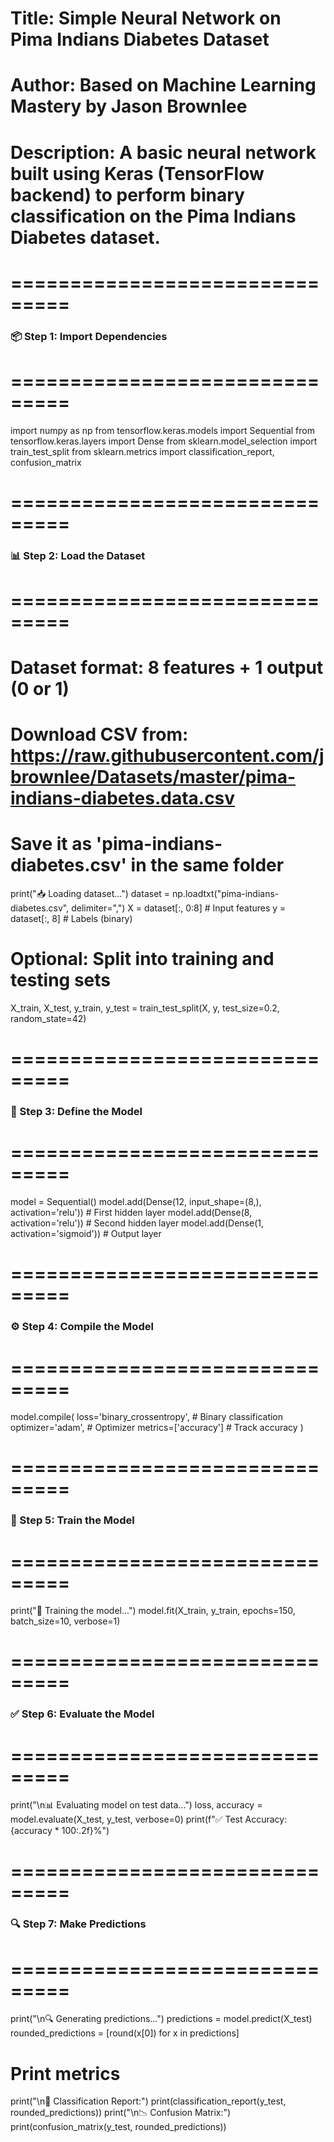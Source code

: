 # Title: Simple Neural Network on Pima Indians Diabetes Dataset
# Author: Based on Machine Learning Mastery by Jason Brownlee
# Description: A basic neural network built using Keras (TensorFlow backend) to perform binary classification on the Pima Indians Diabetes dataset.

# ===============================
### 📦 Step 1: Import Dependencies
# ===============================
import numpy as np
from tensorflow.keras.models import Sequential
from tensorflow.keras.layers import Dense
from sklearn.model_selection import train_test_split
from sklearn.metrics import classification_report, confusion_matrix

# ===============================
### 📊 Step 2: Load the Dataset
# ===============================
# Dataset format: 8 features + 1 output (0 or 1)
# Download CSV from: https://raw.githubusercontent.com/jbrownlee/Datasets/master/pima-indians-diabetes.data.csv
# Save it as 'pima-indians-diabetes.csv' in the same folder

print("📥 Loading dataset...")
dataset = np.loadtxt("pima-indians-diabetes.csv", delimiter=",")
X = dataset[:, 0:8]  # Input features
y = dataset[:, 8]    # Labels (binary)

# Optional: Split into training and testing sets
X_train, X_test, y_train, y_test = train_test_split(X, y, test_size=0.2, random_state=42)

# ===============================
### 🧠 Step 3: Define the Model
# ===============================
model = Sequential()
model.add(Dense(12, input_shape=(8,), activation='relu'))  # First hidden layer
model.add(Dense(8, activation='relu'))                      # Second hidden layer
model.add(Dense(1, activation='sigmoid'))                   # Output layer

# ===============================
### ⚙️ Step 4: Compile the Model
# ===============================
model.compile(
    loss='binary_crossentropy',  # Binary classification
    optimizer='adam',            # Optimizer
    metrics=['accuracy']         # Track accuracy
)

# ===============================
### 🚀 Step 5: Train the Model
# ===============================
print("🧪 Training the model...")
model.fit(X_train, y_train, epochs=150, batch_size=10, verbose=1)

# ===============================
### ✅ Step 6: Evaluate the Model
# ===============================
print("\n📊 Evaluating model on test data...")
loss, accuracy = model.evaluate(X_test, y_test, verbose=0)
print(f"✅ Test Accuracy: {accuracy * 100:.2f}%")

# ===============================
### 🔍 Step 7: Make Predictions
# ===============================
print("\n🔍 Generating predictions...")
predictions = model.predict(X_test)
rounded_predictions = [round(x[0]) for x in predictions]

# Print metrics
print("\n📄 Classification Report:")
print(classification_report(y_test, rounded_predictions))
print("\n📉 Confusion Matrix:")
print(confusion_matrix(y_test, rounded_predictions))
